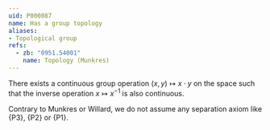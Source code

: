 ```yaml
---
uid: P000087
name: Has a group topology
aliases:
- Topological group
refs:
  - zb: "0951.54001"
    name: Topology (Munkres)
---
```


There exists a continuous group operation $(x,y)\mapsto x\cdot y$ on the space such that
the inverse operation $x\mapsto x^{-1}$ is also continuous.

Contrary to Munkres or Willard, we do not assume any separation axiom like {P3}, {P2} or {P1}.
